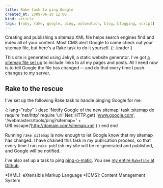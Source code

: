 ```yaml
---
title: Rake task to ping Google
created_at: 2009-06-10 12:00
kind: article
tags: [ruby, rake, google, ping, automation, blog, blogging, script]
---
```

Creating and publishing a sitemap XML file helps search engines find and index
all of your content. Most CMS alert Google to come check out your sitemap
file, but here's a Rake task to do it yourself.
{: .leader }

This site is generated using Jekyll, a static website generator. I've got [a
sitemap file set up][1] to include links to all my pages and posts. All I need
now is to tell Google the file has changed -- and do that every time I push
changes to my server.

## Rake to the rescue

I've set up the following Rake task to handle pinging Google for me:

{: lang="ruby" }
    desc 'Notify Google of the new sitemap'
    task :sitemap do
        require 'net/http'
        require 'uri'
        Net::HTTP.get(
            'www.google.com',
            '/webmasters/tools/ping?sitemap=' +
            URI.escape('http://domain.com/sitemap.xml')
        )
      end
    end

Running `rake sitemap` is now enough to let Google know that my sitemap has
changed. I have chained this task in my publication process, so that every
time I run `rake publish` my site will be re-generated and published, and
Google will be notified.

I've also set up a task to ping [ping-o-matic][2]. You see
[my entire `Rakefile` at Github][3].

*[XML]: eXtensible Markup Language
*[CMS]: Content Management System

[1]: https://github.com/avdgaag/arjanvandergaag.nl/blob/cbc27e03d4cf766278f2982bfe79862cb251fd34/sitemap.xml "View my sitemap file on Github"
[2]: http://pingomatic.com/ "Ping-o-Matic pings a lot of services for you"
[3]: https://github.com/avdgaag/arjanvandergaag.nl/blob/28539bc736a05b28f2aa2ef81e4f61f3f91375a0/Rakefile "See my project's Rakefile"
